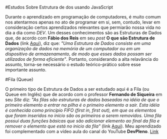 #Estudos Sobre Estrutura de dos usando JavaScript

Durante o aprendizado em programação de computadores, é muito comum nos atentarmos apenas no ato de programar em si, sem, contudo, levar em consideração certos aprendizados relevantes que permiarão nossa vida no dia a dia como <i>DEV</i>. Um desses conhecimentos são as Estruturas de Dados que, de acordo com <b>Fábio dos Reis</b> em seu <i>post</i> <b>O que são Estrutura de Dados</b> (link <a href="http://www.bosontreinamentos.com.br/estruturas-de-dados/estruturas-de-dados/"> Aqui</a>), diz que: <i>"Uma Estrutura de Dados consiste em uma organização de dados na memória de um computador ou em um dispositivo de armazenamento, de modo que esses dados possam ser utilizados de forma eficiente"</i>. Portanto, considerando a alta relavância do assunto, torna-se necessário o estudo teórico-prático sobre esse importante assunto.

#Fila (Queue)

O primeiro tipo de Estrutura de Dados a ser estudado aqui é a Fila (ou Queue em Inglês) que de acordo com o professor <b>Fernando de Siqueira</b> em seu <i>Site</i> diz: <i>"As filas são estruturas de dados baseadas na idéia de que o primeiro elemento a entrar na pilha é o primeiro elemento a sair. Esta idéia é conhecida como princípio FIFO (first in, first out), em que os elementos que foram inseridos no início são os primeiros a serem removidos. Uma fila possui duas funções básicas que são adicionar elemento ao final da fila e remover o elemento que está no inicio da fila"</i> (link <a href="https://sites.google.com/site/proffdesiqueiraed/aulas/aula-1---introducao-a-estrutura-de-dados">Aqui</a>). Meu aprendizado foi complementado com a vídeo aula do canal do YouTube <b>DevPleno</b>. <a href="https://www.youtube.com/watch?v=skJE3zpaj_M&t=378s">Link</a>